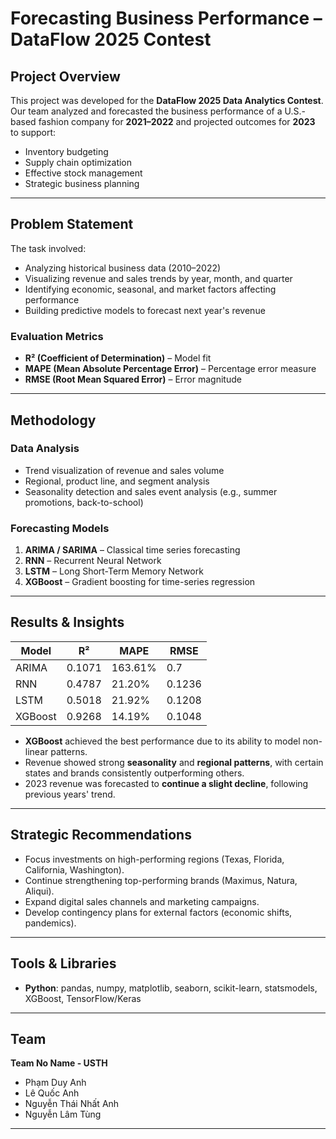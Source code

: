 # Forecasting Business Performance – DataFlow 2025 Contest

## Project Overview
This project was developed for the **DataFlow 2025 Data Analytics Contest**.  
Our team analyzed and forecasted the business performance of a U.S.-based fashion company for **2021–2022** and projected outcomes for **2023** to support:

- Inventory budgeting
- Supply chain optimization
- Effective stock management
- Strategic business planning

---

## Problem Statement
The task involved:
- Analyzing historical business data (2010–2022)
- Visualizing revenue and sales trends by year, month, and quarter
- Identifying economic, seasonal, and market factors affecting performance
- Building predictive models to forecast next year's revenue

### Evaluation Metrics
- **R² (Coefficient of Determination)** – Model fit  
- **MAPE (Mean Absolute Percentage Error)** – Percentage error measure  
- **RMSE (Root Mean Squared Error)** – Error magnitude  

---

## Methodology
### Data Analysis
- Trend visualization of revenue and sales volume
- Regional, product line, and segment analysis
- Seasonality detection and sales event analysis (e.g., summer promotions, back-to-school)

### Forecasting Models
1. **ARIMA / SARIMA** – Classical time series forecasting  
2. **RNN** – Recurrent Neural Network  
3. **LSTM** – Long Short-Term Memory Network  
4. **XGBoost** – Gradient boosting for time-series regression  

---

## Results & Insights
| Model     | R²     | MAPE     | RMSE   |
|-----------|--------|---------|--------|
| ARIMA     | 0.1071 | 163.61% | 0.7    |
| RNN       | 0.4787 | 21.20%  | 0.1236 |
| LSTM      | 0.5018 | 21.92%  | 0.1208 |
| XGBoost   | 0.9268 | 14.19%  | 0.1048 |

- **XGBoost** achieved the best performance due to its ability to model non-linear patterns.
- Revenue showed strong **seasonality** and **regional patterns**, with certain states and brands consistently outperforming others.
- 2023 revenue was forecasted to **continue a slight decline**, following previous years' trend.

---

## Strategic Recommendations
- Focus investments on high-performing regions (Texas, Florida, California, Washington).
- Continue strengthening top-performing brands (Maximus, Natura, Aliqui).
- Expand digital sales channels and marketing campaigns.
- Develop contingency plans for external factors (economic shifts, pandemics).

---

## Tools & Libraries
- **Python**: pandas, numpy, matplotlib, seaborn, scikit-learn, statsmodels, XGBoost, TensorFlow/Keras

---

## Team
**Team No Name - USTH**  
- Phạm Duy Anh   
- Lê Quốc Anh  
- Nguyễn Thái Nhất Anh  
- Nguyễn Lâm Tùng  

---
